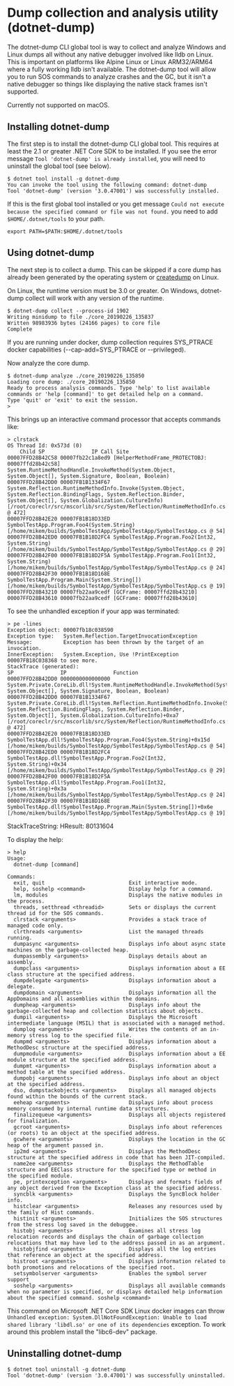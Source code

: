Dump collection and analysis utility (dotnet-dump)
==================================================

The dotnet-dump CLI global tool is way to collect and analyze Windows and Linux dumps all without any native debugger involved like lldb on Linux. This is important on platforms like Alpine Linux or Linux ARM32/ARM64 where a fully working lldb isn't available. The dotnet-dump tool will allow you to run SOS commands to analyze crashes and the GC, but it isn't a native debugger so things like displaying the native stack frames isn't supported.

Currently not supported on macOS.

## Installing dotnet-dump

The first step is to install the dotnet-dump CLI global tool. This requires at least the 2.1 or greater .NET Core SDK to be installed. If you see the error message `Tool 'dotnet-dump' is already installed`, you will need to uninstall the global tool (see below). 

    $ dotnet tool install -g dotnet-dump
    You can invoke the tool using the following command: dotnet-dump
    Tool 'dotnet-dump' (version '3.0.47001') was successfully installed.

If this is the first global tool installed or you get message `Could not execute because the specified command or file was not found.` you need to add `$HOME/.dotnet/tools` to your path.

    export PATH=$PATH:$HOME/.dotnet/tools

## Using dotnet-dump

The next step is to collect a dump. This can be skipped if a core dump has already been generated by the operating system or [createdump](https://github.com/dotnet/coreclr/blob/master/Documentation/botr/xplat-minidump-generation.md#configurationpolicy) on Linux.

On Linux, the runtime version must be 3.0 or greater. On Windows, dotnet-dump collect will work with any version of the runtime.
     
    $ dotnet-dump collect --process-id 1902
    Writing minidump to file ./core_20190226_135837
    Written 98983936 bytes (24166 pages) to core file
    Complete

If you are running under docker, dump collection requires SYS_PTRACE docker capabilities (--cap-add=SYS_PTRACE or --privileged).

Now analyze the core dump.

    $ dotnet-dump analyze ./core_20190226_135850
    Loading core dump: ./core_20190226_135850
    Ready to process analysis commands. Type 'help' to list available commands or 'help [command]' to get detailed help on a command.
    Type 'quit' or 'exit' to exit the session.
    >

This brings up an interactive command processor that accepts commands like:

    > clrstack
    OS Thread Id: 0x573d (0)
        Child SP               IP Call Site
    00007FFD28B42C58 00007fb22c1a8ed9 [HelperMethodFrame_PROTECTOBJ: 00007ffd28b42c58] System.RuntimeMethodHandle.InvokeMethod(System.Object, System.Object[], System.Signature, Boolean, Boolean)
    00007FFD28B42DD0 00007FB1B1334F67 System.Reflection.RuntimeMethodInfo.Invoke(System.Object, System.Reflection.BindingFlags, System.Reflection.Binder, System.Object[], System.Globalization.CultureInfo) [/root/coreclr/src/mscorlib/src/System/Reflection/RuntimeMethodInfo.cs @ 472]
    00007FFD28B42E20 00007FB1B18D33ED SymbolTestApp.Program.Foo4(System.String) [/home/mikem/builds/SymbolTestApp/SymbolTestApp/SymbolTestApp.cs @ 54]
    00007FFD28B42ED0 00007FB1B18D2FC4 SymbolTestApp.Program.Foo2(Int32, System.String) [/home/mikem/builds/SymbolTestApp/SymbolTestApp/SymbolTestApp.cs @ 29]
    00007FFD28B42F00 00007FB1B18D2F5A SymbolTestApp.Program.Foo1(Int32, System.String) [/home/mikem/builds/SymbolTestApp/SymbolTestApp/SymbolTestApp.cs @ 24]
    00007FFD28B42F30 00007FB1B18D168E SymbolTestApp.Program.Main(System.String[]) [/home/mikem/builds/SymbolTestApp/SymbolTestApp/SymbolTestApp.cs @ 19]
    00007FFD28B43210 00007fb22aa9cedf [GCFrame: 00007ffd28b43210]
    00007FFD28B43610 00007fb22aa9cedf [GCFrame: 00007ffd28b43610]

To see the unhandled exception if your app was terminated:

    > pe -lines
    Exception object: 00007fb18c038590
    Exception type:   System.Reflection.TargetInvocationException
    Message:          Exception has been thrown by the target of an invocation.
    InnerException:   System.Exception, Use !PrintException 00007FB18C038368 to see more.
    StackTrace (generated):
    SP               IP               Function
    00007FFD28B42DD0 0000000000000000 System.Private.CoreLib.dll!System.RuntimeMethodHandle.InvokeMethod(System.Object, System.Object[], System.Signature, Boolean, Boolean)
    00007FFD28B42DD0 00007FB1B1334F67 System.Private.CoreLib.dll!System.Reflection.RuntimeMethodInfo.Invoke(System.Object, System.Reflection.BindingFlags, System.Reflection.Binder, System.Object[], System.Globalization.CultureInfo)+0xa7 [/root/coreclr/src/mscorlib/src/System/Reflection/RuntimeMethodInfo.cs @ 472]
    00007FFD28B42E20 00007FB1B18D33ED SymbolTestApp.dll!SymbolTestApp.Program.Foo4(System.String)+0x15d [/home/mikem/builds/SymbolTestApp/SymbolTestApp/SymbolTestApp.cs @ 54]
    00007FFD28B42ED0 00007FB1B18D2FC4 SymbolTestApp.dll!SymbolTestApp.Program.Foo2(Int32, System.String)+0x34 [/home/mikem/builds/SymbolTestApp/SymbolTestApp/SymbolTestApp.cs @ 29]
    00007FFD28B42F00 00007FB1B18D2F5A SymbolTestApp.dll!SymbolTestApp.Program.Foo1(Int32, System.String)+0x3a [/home/mikem/builds/SymbolTestApp/SymbolTestApp/SymbolTestApp.cs @ 24]
    00007FFD28B42F30 00007FB1B18D168E SymbolTestApp.dll!SymbolTestApp.Program.Main(System.String[])+0x6e [/home/mikem/builds/SymbolTestApp/SymbolTestApp/SymbolTestApp.cs @ 19]

StackTraceString: <none>
HResult: 80131604

To display the help:

    > help
    Usage:
      dotnet-dump [command]

    Commands:
      exit, quit                           Exit interactive mode.
      help, soshelp <command>              Display help for a command.
      lm, modules                          Displays the native modules in the process.
      threads, setthread <threadid>        Sets or displays the current thread id for the SOS commands.
      clrstack <arguments>                 Provides a stack trace of managed code only.
      clrthreads <arguments>               List the managed threads running.
      dumpasync <arguments>                Displays info about async state machines on the garbage-collected heap.
      dumpassembly <arguments>             Displays details about an assembly.
      dumpclass <arguments>                Displays information about a EE class structure at the specified address.
      dumpdelegate <arguments>             Displays information about a delegate.
      dumpdomain <arguments>               Displays information all the AppDomains and all assemblies within the domains.
      dumpheap <arguments>                 Displays info about the garbage-collected heap and collection statistics about objects.
      dumpil <arguments>                   Displays the Microsoft intermediate language (MSIL) that is associated with a managed method.
      dumplog <arguments>                  Writes the contents of an in-memory stress log to the specified file.
      dumpmd <arguments>                   Displays information about a MethodDesc structure at the specified address.
      dumpmodule <arguments>               Displays information about a EE module structure at the specified address.
      dumpmt <arguments>                   Displays information about a method table at the specified address.
      dumpobj <arguments>                  Displays info about an object at the specified address.
      dso, dumpstackobjects <arguments>    Displays all managed objects found within the bounds of the current stack.
      eeheap <arguments>                   Displays info about process memory consumed by internal runtime data structures.
      finalizequeue <arguments>            Displays all objects registered for finalization.
      gcroot <arguments>                   Displays info about references (or roots) to an object at the specified address.
      gcwhere <arguments>                  Displays the location in the GC heap of the argument passed in.
      ip2md <arguments>                    Displays the MethodDesc structure at the specified address in code that has been JIT-compiled.
      name2ee <arguments>                  Displays the MethodTable structure and EEClass structure for the specified type or method in the specified module.
      pe, printexception <arguments>       Displays and formats fields of any object derived from the Exception class at the specified address.
      syncblk <arguments>                  Displays the SyncBlock holder info.
      histclear <arguments>                Releases any resources used by the family of Hist commands.
      histinit <arguments>                 Initializes the SOS structures from the stress log saved in the debuggee.
      histobj <arguments>                  Examines all stress log relocation records and displays the chain of garbage collection relocations that may have led to the address passed in as an argument.
      histobjfind <arguments>              Displays all the log entries that reference an object at the specified address.
      histroot <arguments>                 Displays information related to both promotions and relocations of the specified root.
      setsymbolserver <arguments>          Enables the symbol server support
      soshelp <arguments>                  Displays all available commands when no parameter is specified, or displays detailed help information about the specified command. soshelp <command>

This command on Microsoft .NET Core SDK Linux docker images can throw `Unhandled exception: System.DllNotFoundException: Unable to load shared library 'libdl.so' or one of its dependencies` exception. To work around this problem install the "libc6-dev" package.

## Uninstalling dotnet-dump 

    $ dotnet tool uninstall -g dotnet-dump
    Tool 'dotnet-dump' (version '3.0.47001') was successfully uninstalled.
